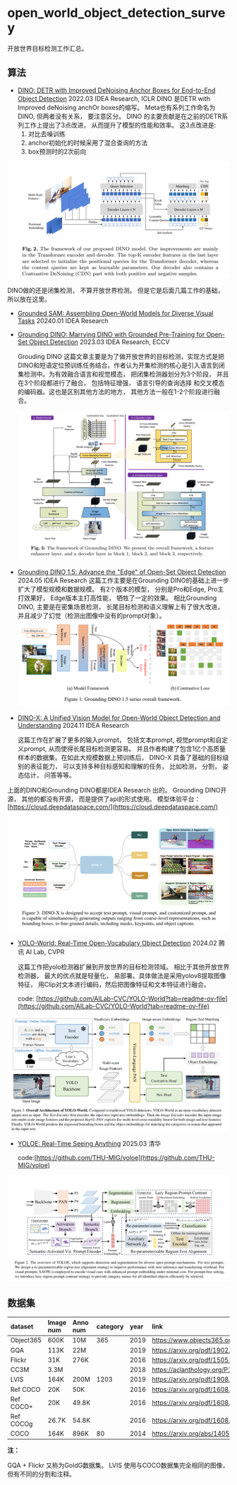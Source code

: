 # open_world_object_detection_survey

开放世界目标检测工作汇总。

## 算法

- [DINO: DETR with Improved DeNoising Anchor Boxes for End-to-End Object Detection](https://arxiv.org/abs/2203.03605)
  2022.03 IDEA Research, ICLR
  DINO 是DETR with Improved deNoising anchOr boxes的缩写。 Meta也有系列工作命名为DINO, 但两者没有关系， 要注意区分。
  DINO 的主要贡献是在之前的DETR系列工作上提出了3点改进， 从而提升了模型的性能和效率。 这3点改进是:
    1) 对比去噪训练
    2) anchor初始化的时候采用了混合查询的方法
    3) box预测时的2次前向

![DINO framework](./asserts/dino_framework.png)

DINO做的还是闭集检测， 不算开放世界检测。 但是它是后面几篇工作的基础， 所以放在这里。

- [Grounded SAM: Assembling Open-World Models for Diverse Visual Tasks](https://arxiv.org/abs/2401.14159)  20240.01 IDEA
  Research


- [Grounding DINO: Marrying DINO with Grounded Pre-Training for Open-Set Object Detection](https://arxiv.org/abs/2303.05499)
  2023.03 IDEA Research, ECCV

  Grouding DINO 这篇文章主要是为了做开放世界的目标检测，实现方式是把DINO和短语定位预训练任务结合。作者认为开集检测的核心是引入语言到闭集检测中。为有效融合语言和视觉模态，
  把闭集检测器划分为3个阶段， 并且在3个阶段都进行了融合， 包括特征增强， 语言引导的查询选择 和交叉模态的编码器。这也是区别其他方法的地方，
  其他方法一般在1-2个阶段进行融合。

  ![grounding dino framework](./asserts/grounding_dino_framework.png)


- [Grounding DINO 1.5: Advance the "Edge" of Open-Set Object Detection](https://arxiv.org/abs/2405.10300) 2024.05 IDEA
  Research
  这篇工作主要是在Grounding DINO的基础上进一步扩大了模型规模和数据规模。 有2个版本的模型， 分别是Pro和Edge, Pro主打效果好，
  Edge版本主打高性能， 牺牲了一定的效果。
  相比Grounding DINO, 主要是在密集场景检测， 长尾目标检测和语义理解上有了很大改进， 并且减少了幻觉（检测出图像中没有的prompt对象）。
  ![grounding dino 1.5  framework](./asserts/grounding_dino1.5_framework.png)


- [DINO-X: A Unified Vision Model for Open-World Object Detection and Understanding](https://arxiv.org/abs/2411.14347)
  2024.11 IDEA Research

  这篇工作在扩展了更多的输入prompt， 包括文本prompt, 视觉prompt和自定义prompt, 从而使得长尾目标检测更容易。
  并且作者构建了包含1亿个高质量样本的数据集。在如此大规模数据上预训练后，
  DINO-X 具备了基础的目标级别的表征能力， 可以支持多种目标感知和理解的任务， 比如检测， 分割， 姿态估计， 问答等等。

上面的DINO和Grounding DINO都是IDEA Research 出的。 Grounding DINO开源， 其他的都没有开源， 而是提供了api的形式使用。
模型体验平台： [https://cloud.deepdataspace.com/](https://cloud.deepdataspace.com/)

![dinox framework](./asserts/dinox_framework.png)

- [YOLO-World: Real-Time Open-Vocabulary Object Detection](https://arxiv.org/abs/2401.17270) 2024.02 腾讯 AI Lab, CVPR

  这篇工作把yolo检测器扩展到开放世界的目标检测领域。 相比于其他开放世界检测器， 最大的优点就是轻量化，
  易部署。具体做法是采用yolov8提取图像特征，
  用Clip对文本进行编码，然后把图像特征和文本特征进行融合。

  code: [https://github.com/AILab-CVC/YOLO-World?tab=readme-ov-file](https://github.com/AILab-CVC/YOLO-World?tab=readme-ov-file)

![yolow framework](./asserts/yolow.png)

- [YOLOE: Real-Time Seeing Anything](https://arxiv.org/abs/2503.07465) 2025.03 清华

  code:[https://github.com/THU-MIG/yoloe](https://github.com/THU-MIG/yoloe)

![yoloe framework](./asserts/yoloe.png)

## 数据集

| dataset   | Image num | Anno num | category | year | link                                     |
|:----------|:----------|:---------|:---------|:-----|:-----------------------------------------|
| Object365 | 600K      | 10M      | 365      | 2019 | https://www.objects365.org/overview.html |
| GQA       | 113K      | 22M      |          | 2019 | https://arxiv.org/pdf/1902.09506         |
| Flickr    | 31K       | 276K     |          | 2016 | https://arxiv.org/pdf/1505.04870         |
| CC3M      | 3.3M      |          |          | 2018 | https://aclanthology.org/P18-1238.pdf    |
| LVIS      | 164K      | 200M     | 1203     | 2019 | https://arxiv.org/pdf/1908.03195         |
| Ref COCO  | 20K       | 50K      |          | 2016 | https://arxiv.org/pdf/1608.00272v3       |
| Ref COCO+ | 20K       | 49.8K    |          | 2016 | https://arxiv.org/pdf/1608.00272v3       |
| Ref COCOg | 26.7K     | 54.8K    |          | 2016 | https://arxiv.org/pdf/1608.00272v3       |
| COCO      | 164K      | 896K     | 80       | 2014 | https://arxiv.org/abs/1405.0312          |

**注：**

GQA + Flickr 又称为GoldG数据集。
LVIS 使用与COCO数据集完全相同的图像，但有不同的分割和注释。



